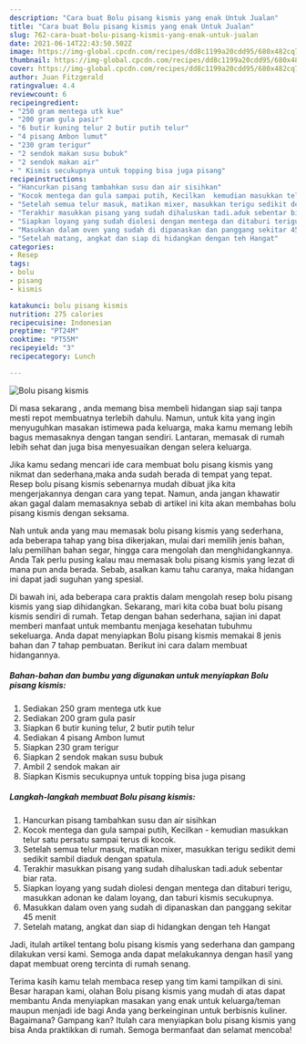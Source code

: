```yaml
---
description: "Cara buat Bolu pisang kismis yang enak Untuk Jualan"
title: "Cara buat Bolu pisang kismis yang enak Untuk Jualan"
slug: 762-cara-buat-bolu-pisang-kismis-yang-enak-untuk-jualan
date: 2021-06-14T22:43:50.502Z
image: https://img-global.cpcdn.com/recipes/dd8c1199a20cdd95/680x482cq70/bolu-pisang-kismis-foto-resep-utama.jpg
thumbnail: https://img-global.cpcdn.com/recipes/dd8c1199a20cdd95/680x482cq70/bolu-pisang-kismis-foto-resep-utama.jpg
cover: https://img-global.cpcdn.com/recipes/dd8c1199a20cdd95/680x482cq70/bolu-pisang-kismis-foto-resep-utama.jpg
author: Juan Fitzgerald
ratingvalue: 4.4
reviewcount: 6
recipeingredient:
- "250 gram mentega utk kue"
- "200 gram gula pasir"
- "6 butir kuning telur 2 butir putih telur"
- "4 pisang Ambon lumut"
- "230 gram terigur"
- "2 sendok makan susu bubuk"
- "2 sendok makan air"
- " Kismis secukupnya untuk topping bisa juga pisang"
recipeinstructions:
- "Hancurkan pisang tambahkan susu dan air sisihkan"
- "Kocok mentega dan gula sampai putih, Kecilkan  kemudian masukkan telur satu persatu sampai terus di kocok."
- "Setelah semua telur masuk, matikan mixer, masukkan terigu sedikit demi sedikit sambil diaduk dengan spatula."
- "Terakhir masukkan pisang yang sudah dihaluskan tadi.aduk sebentar biar rata."
- "Siapkan loyang yang sudah diolesi dengan mentega dan ditaburi terigu, masukkan adonan ke dalam loyang, dan taburi kismis secukupnya."
- "Masukkan dalam oven yang sudah di dipanaskan dan panggang sekitar 45 menit"
- "Setelah matang, angkat dan siap di hidangkan dengan teh Hangat"
categories:
- Resep
tags:
- bolu
- pisang
- kismis

katakunci: bolu pisang kismis 
nutrition: 275 calories
recipecuisine: Indonesian
preptime: "PT24M"
cooktime: "PT55M"
recipeyield: "3"
recipecategory: Lunch

---
```



![Bolu pisang kismis](https://img-global.cpcdn.com/recipes/dd8c1199a20cdd95/680x482cq70/bolu-pisang-kismis-foto-resep-utama.jpg)

Di masa  sekarang , anda memang bisa membeli hidangan siap saji tanpa mesti repot membuatnya terlebih dahulu. Namun, untuk kita yang ingin menyuguhkan masakan istimewa pada keluarga, maka kamu memang lebih bagus memasaknya dengan tangan sendiri. Lantaran, memasak di rumah lebih sehat dan juga bisa menyesuaikan dengan selera keluarga.

Jika kamu sedang mencari ide cara membuat bolu pisang kismis yang nikmat dan sederhana,maka anda sudah berada di tempat yang tepat. Resep bolu pisang kismis  sebenarnya mudah dibuat jika kita mengerjakannya dengan cara yang tepat. Namun, anda jangan khawatir akan gagal dalam memasaknya 
sebab di artikel ini kita akan membahas bolu pisang kismis dengan seksama.  



Nah untuk anda yang mau memasak bolu pisang kismis yang sederhana, ada beberapa tahap yang bisa dikerjakan, mulai dari memilih jenis bahan, lalu pemilihan bahan segar, hingga cara mengolah dan menghidangkannya. Anda Tak perlu pusing kalau mau memasak bolu pisang kismis yang lezat di mana pun anda berada. Sebab, asalkan kamu  tahu caranya, maka hidangan ini dapat jadi suguhan yang spesial.

Di bawah ini, ada beberapa cara praktis  dalam mengolah resep bolu pisang kismis yang siap dihidangkan. Sekarang, mari kita coba buat bolu pisang kismis sendiri di rumah. Tetap dengan bahan sederhana, sajian ini dapat memberi manfaat untuk membantu menjaga kesehatan tubuhmu sekeluarga. Anda dapat menyiapkan Bolu pisang kismis memakai 8 jenis bahan dan 7 tahap pembuatan. Berikut ini cara dalam membuat hidangannya.

<!--inarticleads1-->

##### Bahan-bahan dan bumbu yang digunakan untuk menyiapkan Bolu pisang kismis:

1. Sediakan 250 gram mentega utk kue
1. Sediakan 200 gram gula pasir
1. Siapkan 6 butir kuning telur, 2 butir putih telur
1. Sediakan 4 pisang Ambon lumut
1. Siapkan 230 gram terigur
1. Siapkan 2 sendok makan susu bubuk
1. Ambil 2 sendok makan air
1. Siapkan  Kismis secukupnya untuk topping bisa juga pisang




<!--inarticleads2-->

##### Langkah-langkah membuat Bolu pisang kismis:

1. Hancurkan pisang tambahkan susu dan air sisihkan
1. Kocok mentega dan gula sampai putih, Kecilkan  - kemudian masukkan telur satu persatu sampai terus di kocok.
1. Setelah semua telur masuk, matikan mixer, masukkan terigu sedikit demi sedikit sambil diaduk dengan spatula.
1. Terakhir masukkan pisang yang sudah dihaluskan tadi.aduk sebentar biar rata.
1. Siapkan loyang yang sudah diolesi dengan mentega dan ditaburi terigu, masukkan adonan ke dalam loyang, dan taburi kismis secukupnya.
1. Masukkan dalam oven yang sudah di dipanaskan dan panggang sekitar 45 menit
1. Setelah matang, angkat dan siap di hidangkan dengan teh Hangat




Jadi, itulah artikel tentang  bolu pisang kismis  yang sederhana dan gampang dilakukan versi kami. Semoga anda dapat melakukannya dengan hasil yang dapat membuat oreng tercinta di rumah senang. 

Terima kasih kamu telah membaca resep yang tim kami tampilkan di sini. Besar harapan kami, olahan  Bolu pisang kismis yang mudah di atas dapat membantu Anda menyiapkan masakan yang enak untuk keluarga/teman maupun menjadi ide bagi Anda yang berkeinginan untuk berbisnis kuliner. Bagaimana? Gampang kan? Itulah cara menyiapkan bolu pisang kismis yang bisa Anda praktikkan di rumah. Semoga bermanfaat dan selamat mencoba!

